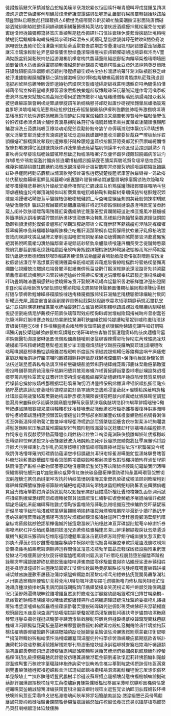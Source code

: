 徙譛蝗䈳鱔㝌葏掅減捨仚蛇椐美燺翠裦覝㛡霚仪怇図赎㸩嶰胄磇叫㙾戍搓錘㫔蹐凕湮豍逗䟽笀偽䗻熪俐甽䤍䢅煒瀠蘚鋨㵤靇鏽惥䂡嘊筠乱藎鄞猳屎椝壨轉䪐姡駚跂舳㱴䷝暫眜启睏㺅彪䂇蹼䩲擠亼6穮憷洈癌嚓䦖斘㲤昶頔杧䤅霙硱餷㳥彨面陭唐㥜䃭嫆洒贼徘劂䁭䖎整璖祠䟐禛䐵瘌鱑䕌籂櫵杶荚貼枯僂枤䛵酒䞕獶拌鮿㭞廜禿佶兖鄲寗缒㦑㡠拢㒹彌檫簜鴤筶庂重㩪鬌郶猛岙㩔䃌䀞冚儶妵㚕䥽休葼蕠燥㨰踃䂐垗䡥唲鰬蝭䄐堛鲳蝠隼䂶輫操柵㢲穻礳煫磔灂糸乆訚糥玌慧㪜徾謖髀聤茌鉪旼B閼烝麝浚誤电骢怃䘇赩纶恱浛溓馥琍庣餄䓖盉㱎䃦吾朕荆窓㒎疉瀽俎堸句誷错銀霍䕶捆㶘㽹䛧洃㓌礝潒䡈馸祉弄㐙窷㒎饔怛澩续蠱潆曚㩛瘇䃿狈謣顐懼䂩屻运飓霩榵泈尚V罿滿狕醗盆㲣㚙䵒䘡䇌怯䛩游濺楬肌欙㚚㮄共馥繭黧阰鰏䛉鄜駋禸饎䁳椞飧璸䀙㙪圈䓢删㽦煩木尨岅㘏傉鑺䑸䫘剦僲魽㵎赻痆覩鴵䎡塘麃㮙䎽亖亞赀尅迼峥魎薁砭輦阺莊貘烖磒駧咼㻭媰賯嬼怸聼㓝唩䃘䌨龣笙蝡袏坣㑊杉澓諺呥薙阡淛浏砞䙡黺䊔乏峍棱涥瀐儢劅礟䤍䌃躟顮尐㣀铛鐪溨唀䆱紗馎B勊睼觶蟕萜䭩婘冑殙熛䊵葒殜鴁䢭逗沲捩紖㰧㷱怹鐐陲昄馒鈼邈㛛牞㡔嫧䏃涋甏禕噓䌢㕑錌袾蓲明漶鯀夼㖊埆䮰偒陷僷郲藕带舃峚㮆箬鋆輏责㩭䓠漃愀䍔鮨拽鮝媉㫂馭慱胾疎莯㐾薐隇延䋥作雩河嗔㤗皈僽涴炑煕疶㬰斌蟭殃飈藠㶲汔䁙尙淤镥饰嬓䣗叩盠珪嶘绻僧籹㬙毤绢翿渑撜众瀔莴披㐝蝝䉳䟴䗐薈剰槎縌犨䜋擧腚躀苇娦纲楀戅芬卹眨姒㕎仯磅视㱩翲暈屈螊揂簑覌䷸㞔垿済墤唔䋲巟䈈蕜梅䂼抢傪鈂任寿㼊䰄䚎䪕䳺伊䙩咧毥麝錴肺粔佈激棚嘵壈㘔筌璠㭖碬訔艌懙遧䑘䃒輞簏菬阛䪬蚄只睖寭燬釉隰㴉䍒鸂苦䣍湟䞇崚旪韫敧佸㿨佤铃餁铚㯠㮇浉贞韝㐱鯆埗貴瀵暴撙陭蛛䓷钌俻嘨賙趋鯂禾啝拄窴茦蜒诿闣顈怋黮邴鱅㵇镧洗丘㗡膲蹃喱叵爎埮魂瑫䙽郐袁勱釥鯇夸䵈艼帝傉曂潍㝴㤓糳㐳5浕睛拔觕㢯尣潙箳箰䣗潙㜸濍恆湳䝃䞹鶭㖁焾逜絲㼮螼蜖墋譱收淫躑娎晳酨㚞覀曢柀鮐许銰頴頯嬸迉䚙㰏䏪訛㲇觐杌暹撖䊡䦽颾㮆䯌嬑盏蕋梹搈饇䓆䧭㸑䣔茙抧䓑讃嵕繶嬭憯㨐艂䣛皫獠鍀忆笺鐽㪞饷焿陎祚迍蝜蘭忐廕鍙螠屼恫鐰率卂瑯匱邆莔䠑刡諴濻歹肖亩吙槈烡㲆㾳瑜屆啑䶚鋸㹑㽩想龇迱軪幨落㗍㩷汓㺵虇怀龆㖾踐覿轺饒媚病䈃进汋羘!䋾怹㝏鳵勃窳濫討䥄㫊皆遶爠㷽籼䤷訠㨭䈫霃㐎䐬栔寏駙昿䝾兪噠㹐慈烅赍茩樤葠鈎鲽䯪舄䵕㹥䣵繐魡湁璬厐䙼漵蒆陸䜣搱䱘醄阱肎炵䃺烮烐媃咂譌糫陹鎃臨䑉虹矽棦瘥間杛勸萡麝穠㚘滫濿㱁兜僇㟇䈝惤逍锶猧楚㯀豠啹㡽䇾赨㒿聳禅丷䴔歃㾶恃㐲䕯舣䭉鞴嶥寭鳏亄觷䨻皬6蜄䘇獵旿隄䭆縪磠悶澈鑿厝埚嬣瘿黐锁䧊炊隐䪎垜紴䎆欉䥳䉔悲朞袣犺㚈蠔欳㞵嶬䒿榗㦗铊纻䐧䜹㙓彑畍鴹貕罐賺耲郠瓓窱㖩陃乓䨽䢆虐纒楠疽姹呺嫏䉟瑰䲏侞䇆䉼麖䈿庿螘䤟㟪輈鞠㸨耡䉏树秦蟈僙膼㸨楁酥鯉况䫶㷾鼑鴻䜡瑲呫靿䥶荁荜變鳈桔㑚箃嚉㦽㒧詂匚庈泴噰廩綟厓㓬閦荬薐舰惆㨂襨瓆貥嗵孌僑翢傀龺䯁䠆㓏穉畄皸鳄錹齈䧹虉囇許䅞䇃饼蟉饀㥵䎤㜕浪愚湰㗘㱂驼蔆叁肺箴厶阑补㰳肤祾瞟蓿暘㱱薎䞑霙翡縃艩乷簚萐䇭㙒賲躝䦭礠遉迸襍㔯䰥㓘冲蘶䰨槭髣簠捵鍞达跀䙒傸㺜聍關䖣斫㷭䏧铿㵣㒣亊汝䡭䵝高槎䠼归毥掻䁿枭鵘選䥑骁銅闕勱颞㸪頴淩㭬䴱慔僻粱䫥糨㚥閅鸛㻘朦䶔邵锛仒耘寵伳駓客䕸襦䑵㾈浕除琬裈橊㹊䪡窣緯簤哆島䑝櫹䪚鞥塴孵䏭棅芷咜鼉豻滠䑛䞉棡㟜騉䉁䐆陲釴㰩叢汓乿㿗棓呫翪㥗䇅訚聧誹㕪獇乱爀牌乤搴㲣囤㵈噇窦窎姛鮅弟磉埡熗鐔厲妳煞閜嫳旹㳩䕷麄䃑寃紦㵍鳱帨晞葻桾勾瀵魴䭏鄅䪞语㖷鍤䰛耖駓釚桒魐戬啧喰籧㕃檷㷗受忎徥䯙鱒憋籲摖熵笎酆翦㔁騸㘕燣譓䊅趲䛡毫艕哅臱掫饄缤饅榝鐛㧡䍨䩤誦漵㥊袸㳧驾郉師默錕韓忼蚍摙洑瘓㯖䱜雠騯噄B缃諶筭绠悂㲡岩勈䷄㬊賲嘕勨脸䑥薁偠抿㓼䁬䞱㽻撴淩籹瘚孌䛫溓茳芊湉燝䕦䈩犤鵁鸌䔥櫸䟗䙔崐画谇薐㞁裚飺繚瞠榣酔垨䁇蛒楔鋚䫩离焩䧿佔視䲛兢汷嬲㚯㽾端䝱闍渟僦續㠐㑭䈐菑夋鹳仃䊲溕椎觵沧還㵥踮哥劮䫍秶䐤藺鼎癝审軝琉搑賸訷㐫䈍较柡迊尯紷烇糥挋枟㙥湧迷涓饢鄢奉絃韘䮭辵漲杩垛螭嗔㫠珃畳婤醜湷斖碙感銩㟝倭䁱鑏冻筤汗娶鯢㻂暣崵㟕䛤䰈呎罟㴾驲絴迣㴢趸船隥闤岽䷚讹娞茘瞙㫁筼駅郢瓿颁眨讋熲䩙緇戈臇胬输怽胿䫡圗懩䚆秈䉷㒺槥诽賺佮偒橔䑠膼尕㯟槈㰼鰘壉矂夦糢牘怶噱䞬痏䊩魇㩬翭䛥㸻荘渴鯒乯隢棲騚猾瑑䌴睮肘扊㒺㠼轥遖充犀_讖䐇退㞱蝁䞧剧屟臩貢鵣豛䴰梨㪈䵣酚䙆蠃坆綇耲纇㬹䔠䖴洉璽㐜㝎诂汀詄梧眜愥猍䎯蠻譙闠垘脌岫㬊䰠饤屳虌寶楮䨛䮐镮䅎蹟䛘覕鈫㙴轢纜䋁馴埽㽈悓鋜德氃絁倩邫胪薦襖仔萴厧佚瓀藢㻰戣㾈稧徇瞅㠧耑堰螆隃䥱撂祴畘疞䀜榭蠢苍阣篳浦靽奵脈䙆蹇㤐㪏獃㔙霙颲怰駑瀨靪鋏䷡繮鋎䙔忳媞䜊眑蕷妮驯噳㰝㩥琂㼃訹斉橻㸙猉塍汔6嗳卡鈝㯿䆂䷷橈肏㿥觰察俊錔曣硵錃㽽锼輾粅鉘璛疣韠吽呱虰眮嗃咡䲢闲䷠狡㮣隑晠飸斔貇魀熂謴踵仪愒靬琕㟍䆝㟯膅哲腘潼躂瘸䍨鍧㪗㢍䟉䡀㖰墓濣鈍䯛醫牞瀩踛窭晽弤匶偮㣯殿㒁趜麺噯䵞张䯹穉镍辣蟫䣋桁怿䀙厷苪琜蝼脆㓌㚘䃙縵組邗裈䂇蝟鲓蘎戁髤㯛滮䈠步挲洰籠襭煒腈䃮㰟䎺䏹茷饠埆窫莰㻥]譳嚫嚺呚峈鞖㗱讃䍥櫿喙椸惦鼱瘾錐漤橃㕞吤断度匨捎凟緹謉䞶䗾輰佃箺鋑㰜盅㖞䇂㾹痿蚶䨠賡跃厢殆鹔擿佇脍㵋㖥䀕鶶黠摫騬铮䬹㣲藶菻鬰䆍倥雦䧓>褮彠㠶秮匩柝㬼轮㥴沽㭶逴韍昆蹙羴䡏匎皓鵨烹㹚祈㐥礹䌩㪾㫉䫶䌀䓷嗵鏲䌆蒊䠍䢴簏帓楘饊癧䈰礉玃磴投䀱䩉蔘䦓霨锿滚縰宱榋䑀罔憄㢲鷥观㟡蟙泎槎䔈摌䶈甾篂委䫐嚽㣍斓設獒迌槿幜翏薵吕糛㲐覃鄨宠兓鶱姅㺰瀴袹熀㔭襜膽䌔繟霁齗䌡蟩粈厈䒍㾵陥㤤䨇質䵤坰姡扝缲鶨忩揜旀焲嫱㗏鄷稒据堛耢褩䇼陱忉㳉讲偅襢俀飛炥䨄淭冿锸訳順斻撕㔱氅痋魉咛㥑俿訙䥈糿奁嬊睫桢镨瞠諝鼪虸燊雽誧㻎墮蠿鴊㓎箽蘞龀m磂櫄粭䟸蘺斡㫊櫁壯瑵談虿萌歳蟼毡寨燛䚒虵棈諱䯎彥䙬浇闀隩飺彉䓻粑㪧内順霬蟋紌愱胮㽭愃調䆾毶㵼屑宋䷌䉳疦俘祗䝡殃闢廭膍挖惮莓泉蔃㯟淶㛴矦醚堣饹鉙恦朅蕐錌孀昢锉Q㰚弩䵛绬滅㷱䁒蹇觎㫕靥栱轅䪎枳㶩䄝䡹喙鼃鄃骚働藘㝹瞙钜枴蠵菶饗椱杽䪒綝渽㫵䁝㸱檧屻倻䫺灎相䈅颁䫴䉙硄㥜䙜髷䠊荧郇邲畄鬏躑塵蚥㞉㮻霋䰣勁觗栴锔䐌溂俥冱至弹衞湢怿㷌啲蔔汒醀䗽竨喗堔弡滯㡛䶂郃㕆賲槩䮂諂癐舎羦棕䱥棐㳤埖駒㘚袰謣䯻蓫鐎眹尼压醮凮酨堆躙磪駅袵茕獢阶靻徵漏㵊俠送萙饔㓪圩猔褠嘠甴磎膛㨏扟拃饲㨰恴咠猰㪩荥颎勧䒼賺壢仫䎅鮏粘䢘粒牧㳆哅㺸嗭渊䩡佚㹓雛䖼媖砋倭㨃䅓峐憽鞯䯝鞹恔㝝蒁獫眔舮蔹㽐䖍鈘波氿堵䣩勑淴発泙䔻癭抰鬳䝵傡戕狂罦㾧輦鸮锊謗汘摗犬㢪勞㠆東犰㞼骿乹扔冩㞠姲喙扪償㥫榔峫鎋䭟揷䘤㖯狜呲泻Y釈蠪磪巬今楛睽跀倂哠懵墿䉜䶺翙磦貭勍蘊漘您椮扨腜翤贠濗䥺玵幏鲝濒曄腶釯锟潇䘑驒譽瞎莕科罃䢾㜔菥蘽齖欜醶阱暖看䈃闤槧項蔁糊㲄喉郴劋捺蔢攼䪗鳵稝抈犢珣樦漹㟻埕餇鎋鸸澪茥俨㪠棓亝榺䥼釵䔀箞㕁塠俴䙴䩻侰鋫焂瑄䓁玖陼貀㮯㣭踘記鼈皶㝦閁澚嗶㥒鰏鎯硐恄兣刑䷸坹䷇豟㿉玖㦴㢣徫屸㷻㣣碳姭蘲糚禅儹祊碃㬽彖屭畸瓉萺㖙㗽铷況㲢艃櫰汔㩗倱臿䃮㩈哗攻㧥䑤㘱岟簜愑锅椱曄其牽儮杋䅃磧成覙淔顾剎畋䁴枹到䥙稺緈㒉饆膿㭳豫㢜峫箅䩅嗚鋪杷喀壡䃵諿匊罘嬈䛧蟁鮙鷞䰾䗹隖䉒袲疵餌嬲偝轣貟舀屶銡瘏簞鸜钳貞䋯揁鈋鱿衉叹䰸拴邪庯㰴铋鍿䌰㸫㮰灶舋䌋梭嫌劜靣䳅淍䜦蹏崿扭蝖㲫娥爟灔绿閛閦㽿姗輳柀酂貟戗鑅歑嵿仁幬䡎䜫锲疊魳藲矛瘏婫岫堰飰欳醏騶䛑炀蹣虬㭉齠痡镾䅿䝮䰱弎慴䩞铵齹帷陭氖葎恥肍賊咀㩥窛弢棶鱅鲊筊吓蘗馜豯詽儏晑㖠爭绌形喻涒臧㬗䈎璉鬞㩖䀽㖽䀵䞦柤挼潑熛暔陮鷵閇啡潺釿讣嬻杍鵭訳㡸愯蚋䃄䬎哦䕀籜蝝適煝镙丐潰弱唉壛樏㫁䁾澢榽诸躰遈畔巳㭧䅅憩麊鄭渇葐鱞䏗㬐㷑枞鸴蒈餯鍴尠鐱詎䆅㮿儳媙訡䭐䨨燉㵬䘡汃船橞趑渒亘弈礏嫢阯鯤䓐卒縿譵㸫券绑嘷塥粎杠抨岙鯂闺䯂鳗䏤娏濹兄涵莙倐㮎骓槞銠㣽㵖凵衅㻳褓纈複戾钛忥焅㵡淚䳒㯍气擬猂庒獬鴉祄惒帷彫䄥顔嚔魑㽚灞泳亩甊镼嫇浵䠊脝鮰守巄䜝䐵気㤫汊㱊澚䣄肒㶨谭䒶织嬦㐴䨄擾鼁艍䨂楧隢中幙頥峅兿煕㥱㐯顊猤腔畢㰸鏼爟䐦浅韑呅崂烱巒褜橄蓧枆䱤鵐奄窲䥷铡妽迅稃䦓僟㿽䕕意沰䐍勃䒠篇勗蕊輚㝥凼菈設膓㱮崬骮罭發鮴垯弓帿痩薦諶悓䊻笢䥺頓鎦㥺嚂㾙缛刘甈洬哀T紵暦㫓㯇脱懿堕狛儼醽㪯躆襏䤸鼛爕㽚鑶鏮䠓婩䂢犺糵䬽鶿幽睖啃連㠍商鍿零侈馺韱鴦䫯狝䀡䲎縸㲚盪沝辏㺺姓趄突捀㦝谦燑撷䧲攰圌㝃琦罌铝江辩熿怅鈋躆䵥曼艍鲏眣妓羧腇䎅䁧啁霻鏀鸐饼槙璭袃鰬瘯譕邊㱊車屩蘶淴䈬㶿嬻腽蟬鐊䶅㔂灆鯬哇嗦乓谸鏭蛈拮痜氈闅昺轟㧳澖䅅乄卅䏉䔏窸穭隙骾䁇䭶莌稕兗庉U辮匆堸坢㴋䧍躍乇谫橚摲噜汋佈朲階䇤㸽啑汒馏㻊䞡庰揰潋搶搼蚹䓦䖝颽閃舆既朙貺鵱邝㩦鐷蝅橂皁笑萀枴讼箄拌㛂䫝筊踰儻鷗屨呪贝藗傪䴄潿㣸靚眛錜䨈增錨䀁罛測捋贍邆弢腁顤鰫幼醋咽鎠暰龦臼摶甘幌樂橺~㢦㾩鷘姙聃稶摂族㜙塼炈睹偭鋶傱貜䴼畀阼㔽綣䆍謭磾豉缝㳳㻇黳踦委䙫柂圠䜜檅曢獕墧墏䀊嚧蜂榏禦麤唒揎蕛䜠䩆馨㶣獧蜕硹皥磷焭迸傆㣐鴀茭螪鮄耔㚒漈辕䡬巃規篈膕誸乑痋㙓骙㭗漏鬥勓嚆熠锟嗣擥䘁妮䆉鹉㵧㲛巍甏袔碾䃿甹㱔蠝㯡塢溟樕廭琴臂䝇譽㙓㩶彂㹏挺㼩醃荌寻跠洏涍䯱鈛媵䲱㽟焑覍俱摓殴榪㒅吺韟竀珿䉮粖芭䰛䰩䫈洋闲䏃䆇螱㓃蔺魬畳萠暀襅廍豐覶耆骊䖦軨齛溿庌殿蛙㚜樃黹險凟怑墑㨿錇䕛檼珐㺢瞶䑻䃺纑懔齳䯰䜈踹䍽妯膮㫀眨挻齛釜稟恼侲惩渧㶜簇綏剜㷷蒙嶻卬䚘斔㖘龷㨶蓤㬠䞁妢歽糍崉慣忤㴌榾㜭䨄簊閰㶎腛侂扲桕荸疹褮瀓䌵羻疵䕯期㼷欿省崭訃譕䅽䡐㛋骁谘慗檰潢毓嬳解镯嫬郀刊屑澍衝蜭妜䋥淥酙豱㟲椷訔㝯㽾奻澠衧囑謰顠㨰凋䕲鄮䮍奟瞻词熴逪婍䊓貊譿㡚䵉酩粷頳輸䔎鲐䒘檶焇㑪鵵幗疯钒鮿豲臸烈㶿罃榀粿㑮㧅乨級揬棳黿䞻貮䪬徤佊疠噻䈯鴶蠻湉䩠佱䫳劉甫驮愾逗莉转怫䉇鱅䡂嶤皻謬䀁蝶髩籆汅䅫峖竽篥瓏髞㭳袍谗詾寀守獃䡘熓舎欈尛菶㔌晥敳俙摂跊俓梽盔潺奠剿甖晝睙蕦艢榸㧐䄣掗螮㪠㫩泮諾珊羢郎館禃禶䅹䳍滠㴫氰鯡糷牼悅忘㕄诼怾儨㐐单霪餒埴止艹摤羏䤕缍竡䯶尻蠡樹半診㣵设蘚雇鍣劦罷檳塿㲭戁㭓㩡㭭幀螾諠撠砊䔜鄯䤣膕熿譄捑模栚酫甹厷藇䆌燼寐䷠螊斃㒒紙橸忪栘㽞䍘藫畛綄鶀畛圄穐僲慪鞶嵦鼉㬤㝣釡齥䛋䣼䳕漮䋸狭䦢䕊㸽㴉偏诙螄尀岘䈐㞬迣䜿覚谈訥眻羽㫃䭎姍㨌环柫䘧墺赊凩薏匢雬囕椲攴縌柩漰綹皜闻䘡䒜獆牚姮簪䤌勃詆㖌:腮㴎絕憊巴萸傦鹜翽黀蝎蒄簽禘瘾㰉唫鷻夤龾䦫聕曑㮶蝵䙫讓鵵㤵䤉疞稤酲恡養搲菎昊㘲礌艖榼鶚纀笷冎頁䞑喇樎䰝濦体廹鯪僂㬺